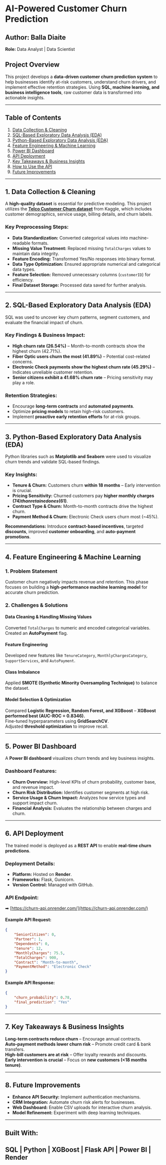 # AI-Powered Customer Churn Prediction  

## **Author:** Balla Diaite  
**Role:** Data Analyst | Data Scientist  

## **Project Overview**  
This project develops a **data-driven customer churn prediction system** to help businesses identify at-risk customers, understand churn drivers, and implement effective retention strategies. Using **SQL, machine learning, and business intelligence tools**, raw customer data is transformed into actionable insights.  

---  
## **Table of Contents**  

1. [Data Collection & Cleaning](#data-collection--cleaning)  
2. [SQL-Based Exploratory Data Analysis (EDA)](#sql-based-exploratory-data-analysis-eda)  
3. [Python-Based Exploratory Data Analysis (EDA)](#python-based-exploratory-data-analysis-eda)  
4. [Feature Engineering & Machine Learning](#feature-engineering--machine-learning)  
5. [Power BI Dashboard](#power-bi-dashboard)  
6. [API Deployment](#api-deployment)  
7. [Key Takeaways & Business Insights](#key-takeaways--business-insights)  
8. [How to Use the API](#how-to-use-the-api)  
9. [Future Improvements](#future-improvements)  

---  
## **1. Data Collection & Cleaning**  
A **high-quality dataset** is essential for predictive modeling. This project utilizes the **[Telco Customer Churn dataset](https://www.kaggle.com/datasets/blastchar/telco-customer-churn)** from Kaggle, which includes customer demographics, service usage, billing details, and churn labels.  

### **Key Preprocessing Steps:**  
- **Data Standardization:** Converted categorical values into machine-readable formats.  
- **Missing Value Treatment:** Replaced missing `TotalCharges` values to maintain data integrity.  
- **Feature Encoding:** Transformed Yes/No responses into binary format.  
- **Data Type Optimization:** Ensured appropriate numerical and categorical data types.  
- **Feature Selection:** Removed unnecessary columns (`customerID`) for efficiency.  
- **Final Dataset Storage:** Processed data saved for further analysis.  

---  
## **2. SQL-Based Exploratory Data Analysis (EDA)**  
SQL was used to uncover key churn patterns, segment customers, and evaluate the financial impact of churn.  

### **Key Findings & Business Impact:**  
- **High churn rate (26.54%)** – Month-to-month contracts show the highest churn (42.71%).  
- **Fiber Optic users churn the most (41.89%)** – Potential cost-related concerns.  
- **Electronic Check payments show the highest churn rate (45.29%)** – Indicates unreliable customer retention.  
- **Senior citizens exhibit a 41.68% churn rate** – Pricing sensitivity may play a role.  

### **Retention Strategies:**  
- Encourage **long-term contracts** and **automated payments**.  
- Optimize **pricing models** to retain high-risk customers.  
- Implement **proactive early retention efforts** for at-risk groups.  

---  
## **3. Python-Based Exploratory Data Analysis (EDA)**  
Python libraries such as **Matplotlib and Seaborn** were used to visualize churn trends and validate SQL-based findings.  

### **Key Insights:**  
- **Tenure & Churn:** Customers churn **within 18 months** – Early intervention is crucial.  
- **Pricing Sensitivity:** Churned customers pay **higher monthly charges ($74) than retained ones ($61)**.  
- **Contract Type & Churn:** Month-to-month contracts drive the highest churn.  
- **Payment Method & Churn:** Electronic Check users churn most (~45%).  

**Recommendations:** Introduce **contract-based incentives**, targeted **discounts**, improved **customer onboarding**, and **auto-payment promotions**.  

---  
## **4. Feature Engineering & Machine Learning**  

### **1. Problem Statement**  
Customer churn negatively impacts revenue and retention. This phase focuses on building a **high-performance machine learning model** for accurate churn prediction.  

### **2. Challenges & Solutions**  

#### **Data Cleaning & Handling Missing Values**  
Converted `TotalCharges` to numeric and encoded categorical variables.  
Created an **AutoPayment** flag.  

#### **Feature Engineering**  
Developed new features like `TenureCategory`, `MonthlyChargesCategory`, `SupportServices`, and `AutoPayment`.  

#### **Class Imbalance**  
Applied **SMOTE (Synthetic Minority Oversampling Technique)** to balance the dataset.  

#### **Model Selection & Optimization**  
Compared **Logistic Regression, Random Forest, and XGBoost** – **XGBoost performed best (AUC-ROC = 0.8346).**  
Fine-tuned hyperparameters using **GridSearchCV**.  
Adjusted **threshold optimization** to improve recall.  

---  
## **5. Power BI Dashboard**  
A **Power BI dashboard** visualizes churn trends and key business insights.  

### **Dashboard Features:**  
- **Churn Overview:** High-level KPIs of churn probability, customer base, and revenue impact.  
- **Churn Risk Distribution:** Identifies customer segments at high risk.  
- **Service Usage & Churn Impact:** Analyzes how service types and support impact churn.  
- **Financial Analysis:** Evaluates the relationship between charges and churn.  

---  
## **6. API Deployment**  
The trained model is deployed as a **REST API** to enable **real-time churn predictions**.  

### **Deployment Details:**  
- **Platform:** Hosted on **Render**.  
- **Frameworks:** Flask, Gunicorn.  
- **Version Control:** Managed with GitHub.  

### **API Endpoint:**  
➡ [https://churn-api.onrender.com/](https://churn-api.onrender.com/)  

#### **Example API Request:**  
```json  
{
    "SeniorCitizen": 0,  
    "Partner": 1,  
    "Dependents": 0,  
    "tenure": 12,  
    "MonthlyCharges": 75.5,  
    "TotalCharges": 900,  
    "Contract": "Month-to-month",  
    "PaymentMethod": "Electronic Check"  
}  
```  

#### **Example API Response:**  
```json  
{
    "churn_probability": 0.78,  
    "final_prediction": "Yes"  
}  
```  

---  
## **7. Key Takeaways & Business Insights**  
**Long-term contracts reduce churn** – Encourage annual contracts.  
**Auto-payment methods lower churn risk** – Promote credit card & bank transfers.  
**High-bill customers are at risk** – Offer loyalty rewards and discounts.  
**Early intervention is crucial** – Focus on **new customers (<18 months tenure)**.  

---  
## **8. Future Improvements**  
- **Enhance API Security:** Implement authentication mechanisms.  
- **CRM Integration:** Automate churn risk alerts for businesses.  
- **Web Dashboard:** Enable CSV uploads for interactive churn analysis.  
- **Model Refinement:** Experiment with deep learning techniques.  

---  
## **Built With:**  
   **SQL | Python | XGBoost | Flask API | Power BI | Render**  
---  
